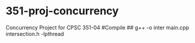 # 351-proj-concurrency
Concurrency Project for CPSC 351-04
#Compile
	## g++ -o inter main.cpp intersection.h -lpthread
